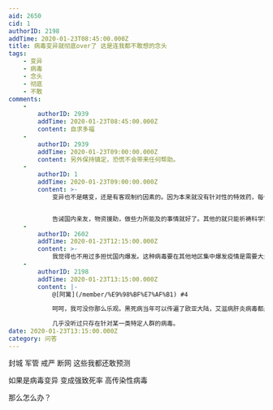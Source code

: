 ```yaml
---
aid: 2650
cid: 1
authorID: 2198
addTime: 2020-01-23T08:45:00.000Z
title: 病毒变异就彻底over了 这是连我都不敢想的念头
tags:
    - 变异
    - 病毒
    - 念头
    - 彻底
    - 不敢
comments:
    -
        authorID: 2939
        addTime: 2020-01-23T08:45:00.000Z
        content: 自求多福
    -
        authorID: 2939
        addTime: 2020-01-23T09:00:00.000Z
        content: 另外保持镇定，恐慌不会带来任何帮助。
    -
        authorID: 1
        addTime: 2020-01-23T09:00:00.000Z
        content: >-
            变异也不是瞎变，还是有客观制约因素的。因为本来就没有针对性的特效药，每个人只能做好自己的事，其他自己不能决定的事情，就随他去吧。我觉得不用担心小行星撞地球这种事情，反正你也什么都做不了。


            告诫国内亲友，物资援助，做些力所能及的事情就好了。其他的就只能祈祷科学家的努力与运气了。
    -
        authorID: 2602
        addTime: 2020-01-23T12:15:00.000Z
        content: >-
            我觉得也不用过多担忧国内爆发。这种病毒要在其他地区集中爆发疫情是需要大量外部条件的。异地的水土以及人体质上的不同，都会影响到当地感染人数。
    -
        authorID: 2198
        addTime: 2020-01-23T13:15:00.000Z
        content: |-
            @[阿篱](/member/%E9%98%BF%E7%AF%B1) #4

            呵呵，我可没你那么乐观。黑死病当年可以传遍了欧亚大陆，艾滋病肝炎病毒都是跨人种传播的。

            几乎没听过只存在针对某一类特定人群的病毒。
date: 2020-01-23T13:15:00.000Z
category: 问答
---
```


封城 军管 戒严 断网 这些我都还敢预测

如果是病毒变异 变成强致死率 高传染性病毒

那么怎么办？
